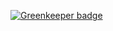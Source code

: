 
[![Greenkeeper badge](https://badges.greenkeeper.io/Hongarc/find-best-friend.svg)](https://greenkeeper.io/)
